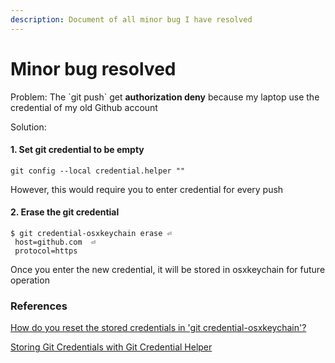 ```yaml
---
description: Document of all minor bug I have resolved
---
```


# Minor bug resolved

Problem: The \`git push\` get **authorization deny** because my laptop use the credential of my old Github account

Solution:&#x20;

#### 1. Set git credential to be empty

`git config --local credential.helper ""`

However, this would require you to enter credential for every push

#### 2. Erase the git credential&#x20;

```
$ git credential-osxkeychain erase ⏎
 host=github.com  ⏎
 protocol=https
```

Once you enter the new credential, it will be stored in osxkeychain for future operation



### References

[How do you reset the stored credentials in 'git credential-osxkeychain'?](https://stackoverflow.com/questions/11067818/how-do-you-reset-the-stored-credentials-in-git-credential-osxkeychain)

[Storing Git Credentials with Git Credential Helper](https://techexpertise.medium.com/storing-git-credentials-with-git-credential-helper-33d22a6b5ce7)
